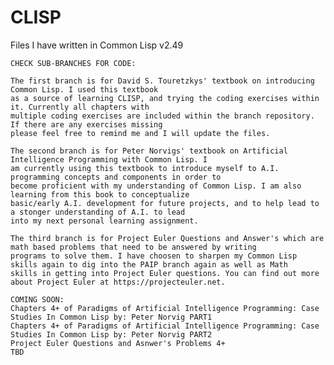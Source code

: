 # CLISP
Files I have written in Common Lisp v2.49
    
    CHECK SUB-BRANCHES FOR CODE:
    
    The first branch is for David S. Touretzkys' textbook on introducing Common Lisp. I used this textbook 
    as a source of learning CLISP, and trying the coding exercises within it. Currently all chapters with 
    multiple coding exercises are included within the branch repository. If there are any exercises missing
    please feel free to remind me and I will update the files.
    
    The second branch is for Peter Norvigs' textbook on Artificial Intelligence Programming with Common Lisp. I 
    am currently using this textbook to introduce myself to A.I. programming concepts and components in order to 
    become proficient with my understanding of Common Lisp. I am also learning from this book to conceptualize 
    basic/early A.I. development for future projects, and to help lead to a stonger understanding of A.I. to lead
    into my next personal learning assignment.
    
    The third branch is for Project Euler Questions and Answer's which are math based problems that need to be answered by writing 
    programs to solve them. I have choosen to sharpen my Common Lisp skills again to dig into the PAIP branch again as well as Math
    skills in getting into Project Euler questions. You can find out more about Project Euler at https://projecteuler.net. 
    
    COMING SOON:
    Chapters 4+ of Paradigms of Artificial Intelligence Programming: Case Studies In Common Lisp by: Peter Norvig PART1
    Chapters 4+ of Paradigms of Artificial Intelligence Programming: Case Studies In Common Lisp by: Peter Norvig PART2
    Project Euler Questions and Asnwer's Problems 4+
    TBD
